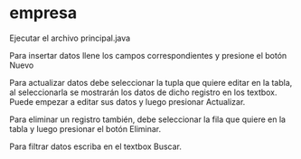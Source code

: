 # empresa
Ejecutar el archivo principal.java


Para insertar datos llene los campos correspondientes y presione el botón Nuevo


Para actualizar datos debe seleccionar la tupla que quiere editar en la tabla, al seleccionarla se mostrarán los datos de dicho registro en los textbox. Puede empezar a editar sus datos y luego presionar Actualizar.


Para eliminar un registro también, debe seleccionar la fila que quiere en la tabla y luego presionar el botón Eliminar.


Para filtrar datos escriba en el textbox Buscar.
